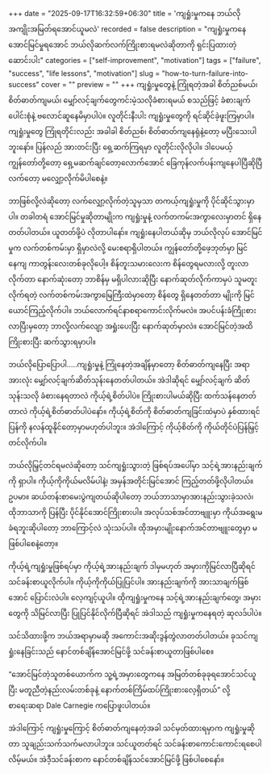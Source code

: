 +++
date = "2025-09-17T16:32:59+06:30"
title = 'ကျရှုံးမှုကနေ ဘယ်လိုအကျိုးအမြတ်ရအောင်ယူမလဲ'
recorded = false
description = "ကျရှုံးမှုကနေ အောင်မြင်မှုရအောင် ဘယ်လိုဆက်လက်ကြိုးစားရမလဲဆိုတာကို ရှင်းပြထားတဲ့ ဆောင်းပါး"
categories = ["self-improvement", "motivation"]
tags = ["failure", "success", "life lessons", "motivation"]
slug = "how-to-turn-failure-into-success"
cover = ""
preview = ""
+++
ကျရှုံးမှုတွေနဲ့ ကြုံရတဲ့အခါ စိတ်ညစ်မယ်၊ စိတ်ဓာတ်ကျမယ်၊ မျှော်လင့်ချက်တွေကင်းမဲ့သလိုခံစားရမယ် စသည်ဖြင့် ခံစားချက်ပေါင်းစုံနဲ့ ဗလောင်ဆူနေမိမှာပါပဲ။ လူတိုင်းနီးပါး ကျရှုံးမှုတွေကို ရင်ဆိုင်ခဲ့ဖူးကြမှာပါ။ ကျရှုံးမှုတွေ ကြုံရတိုင်းလည်း အခါခါ စိတ်ညစ်၊ စိတ်ဓာတ်ကျနေရုံနဲ့တော့ မပြီးသေးပါဘူးနော်။ ပြန်လည် အားတင်းပြီး ရှေ့ဆက်ကြရမှာ လူတိုင်းလိုလိုပါ။ ဒါပေမယ့် ကျွန်တော်တို့တော့ ရှေ့မဆက်ချင်တော့လောက်အောင် ခြေကုန်လက်ပန်းကျနေပါပြီဆိုပြီ လက်တော့ မလျှော့လိုက်မိပါစေနဲ့။

ဘာဖြစ်လို့လဲဆိုတော့ လက်လျှော့လိုက်တဲ့သူမှသာ တကယ့်ကျရှုံးမှုကို ပိုင်ဆိုင်သွားမှာပါ။ တခါတရံ အောင်မြင်မှုဆိုတာမျိုးက ကျရှုံးမှုနဲ့ လက်တကမ်းအကွာလေးမှာတင် ရှိနေတတ်ပါတယ်။ ယူတတ်ဖို့ပဲ လိုတာပါနော်။ ကျရှုံးနေပါတယ်ဆိုမှ ဘယ်လိုလုပ် အောင်မြင်မှုက လက်တစ်ကမ်းမှာ ရှိမှာလဲလို့ မေးစရာရှိပါတယ်။ ကျွန်တော်တို့ဖေ့ဘုတ်မှာ မြင်နေကျ ကာတွန်းလေးတစ်ခုလိုပေါ့။ စိန်တူးသမားလေးက စိန်တွေရမလားလို့ တူးလာလိုက်တာ နောက်ဆုံးတော့ ဘာစိန်မှ မရှိပါလားဆိုပြီး နောက်ဆုတ်လိုက်ကာမှပဲ သူမတူးလိုက်ရတဲ့ လက်တစ်ကမ်းအကွာမြေကြီးထဲမှာတော့ စိန်တွေ ရှိနေတတ်တာ မျိုးကို မြင်ယောင်ကြည့်လိုက်ပါ။ ဘယ်လောက်ရင်နာစရာကောင်းလိုက်မလဲ။ အပင်ပန်းခံကြိုးစားလာပြီးမှတော့ ဘာလို့လက်လျော့ အရှုံးပေးပြီး နောက်ဆုတ်မှာလဲ။ အောင်မြင်တဲ့အထိ ကြိုးစားပြီး ဆက်သွားရမှာပါ။

ဘယ်လိုပြောပြောပါ…..ကျရှုံးမှုနဲ့ ကြုံနေတဲ့အချိန်မှာတော့ စိတ်ဓာတ်ကျနေပြီး အရာအားလုံး မျှော်လင့်ချက်ဆိတ်သုန်းနေတတ်ပါတယ်။ အဲဒါဆိုရင် မျှော်လင့်ချက် ဆိတ်သုန်းသလို ခံစားနေရတာလဲ ကိုယ့်ရဲ့စိတ်ပါပဲ။ ကြိုးစားပါမယ်ဆိုပြီး ထက်သန်နေတတ်တာလဲ ကိုယ့်ရဲ့စိတ်ဓာတ်ပါပဲနော်။ ကိုယ့်ရဲ့စိတ်ကို စိတ်ဓာတ်ကျခြင်းထဲမှာပဲ နှစ်ထားရင် ပြန်ကို နလန်ထူနိုင်တော့မှာမဟုတ်ပါဘူး။ အဲဒါကြောင့် ကိုယ့်စိတ်ကို ကိုယ်တိုင်ပဲပြန်မြှင့်တင်လိုက်ပါ။

ဘယ်လိုမြှင့်တင်ရမလဲဆိုတော့ သင်ကျရှုံးသွားတဲ့ ဖြစ်ရပ်အပေါ်မှာ သင့်ရဲ့အားနည်းချက်ကို ရှာပါ။ ကိုယ့်ကိုကိုယ်မလိမ်ပါနဲ့၊ အမှန်အတိုင်းမြင်အောင် ကြည့်တတ်ဖို့လိုပါတယ်။ ဥပမာ။ ဆယ်တန်းစာမေးပွဲကျတယ်ဆိုပါတော့ ဘယ်ဘာသာမှာအားနည်းသွားခဲ့သလဲ၊ ထိုဘာသာကို ပြန်ပြီး ပိုင်နိုင်အောင်ကြိုးစားပါ။ အလုပ်သစ်အင်တာဗျူးမှာ ကိုယ်အရွေးမခံရဘူးဆိုပါတော့ ဘာကြောင့်လဲ သုံးသပ်ပါ။ ထိုအမှားမျိုးနောက်အင်တာဗျူးတွေမှာ မဖြစ်ပါစေနဲ့တော့။

ကိုယ့်ရဲ့ကျရှုံးမှုဖြစ်ရပ်မှာ ကိုယ့်ရဲ့အားနည်းချက် ဒါမှမဟုတ် အမှားကိုမြင်လာပြီဆိုရင် သင်ခန်းစာယူလိုက်ပါ။ ကိုယ့်ကိုကိုယ်ပြုပြင်ပါ။ အားနည်းချက်ကို အားသာချက်ဖြစ်အောင် ပြောင်းလဲပါ။ လေ့ကျင့်ယူပါ။ ထိုကျရှုံးမှုကနေ သင့်ရဲ့အားနည်းချက်တွေ၊ အမှားတွေကို သိမြင်လာပြီး ပြုပြင်နိုင်လိုက်ပြီဆိုရင် အဲဒါသည် ကျရှုံးမှုကနေရတဲ့ ဆုလဒ်ပါပဲ။

သင်သိထားဖို့က ဘယ်အရာမှာမဆို အကောင်းအဆိုးဒွန်တွဲလာတတ်ပါတယ်။ ခုသင်ကျရှုံးနေခြင်းသည် နောင်တစ်ချိန်အောင်မြင်ဖို့ သင်ခန်းစာယူတာဖြစ်ပါစေ။

“အောင်မြင်တဲ့သူတစ်ယောက်က သူ့ရဲ့အမှားတွေကနေ အမြတ်တစ်ခုခုရအောင်သင်ယူပြီး မတူညီတဲ့နည်းလမ်းတစ်ခုနဲ့ နောက်တစ်ကြိမ်ထပ်ကြိုးစားလေ့ရှိတယ်” လို့ စာရေးဆရာ Dale Carnegie ကပြောဖူးပါတယ်။

အဲဒါကြောင့် ကျရှုံးမှုကြောင့် စိတ်ဓာတ်ကျနေတဲ့အခါ သင်မှတ်ထားရမှာက ကျရှုံးမှုဆိုတာ သူချည်းသက်သက်မလာပါဘူး။ သင်ယူတတ်ရင် သင်ခန်းစာကောင်းကောင်းရစေပါလိမ့်မယ်။ အဲဒီ့သင်ခန်းစာက နောင်တစ်ချိန်သင်အောင်မြင်ဖို့ ဖြစ်ပါစေနော်။